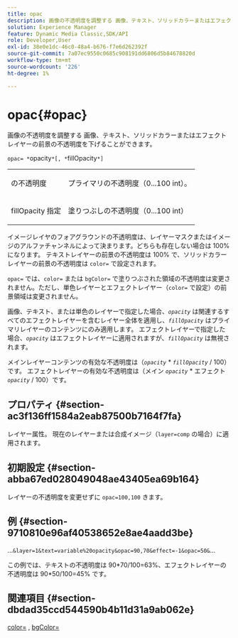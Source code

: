 ```yaml
---
title: opac
description: 画像の不透明度を調整する 画像、テキスト、ソリッドカラーまたはエフェクトレイヤーの前景の不透明度を下げることができます。
solution: Experience Manager
feature: Dynamic Media Classic,SDK/API
role: Developer,User
exl-id: 38e0e1dc-46c0-48a4-b676-f7e6d262392f
source-git-commit: 7a07ec9550c0685c908191dd6806d5b84678820d
workflow-type: tm+mt
source-wordcount: '226'
ht-degree: 1%

---
```


# opac{#opac}

画像の不透明度を調整する 画像、テキスト、ソリッドカラーまたはエフェクトレイヤーの前景の不透明度を下げることができます。

`opac= *`opacity`*[, *`fillOpacity`*]`

<table id="simpletable_DA4B5D86C496480886FADB284AD6047F"> 
 <tr class="strow"> 
  <td class="stentry"> <p><span class="varname"> の不透明度 </span> </p> </td> 
  <td class="stentry"> <p>プライマリの不透明度（0...100 int）。 </p></td> 
 </tr> 
 <tr class="strow"> 
  <td class="stentry"> <p>fillOpacity<span class="varname"> 指定 </span> </p></td> 
  <td class="stentry"> <p>塗りつぶしの不透明度（0...100 int） </p></td> 
 </tr> 
</table>

イメージレイヤのフォアグラウンドの不透明度は、レイヤーマスクまたはイメージのアルファチャンネルによって決まります。どちらも存在しない場合は 100% になります。 テキストレイヤーの前景の不透明度は 100% で、ソリッドカラーレイヤーの前景の不透明度は `color=` で設定されます。

`opac=` では、`color=` または `bgColor=` で塗りつぶされた領域の不透明度は変更されません。ただし、単色レイヤーとエフェクトレイヤー（`color=` で設定）の前景領域は変更されません。

画像、テキスト、または単色のレイヤーで指定した場合、*`opacity`* は関連するすべてのエフェクトレイヤーを含むレイヤー全体を適用し、*`fillOpacity`* はプライマリレイヤーのコンテンツにのみ適用します。 エフェクトレイヤーで指定した場合、*`opacity`* はエフェクトレイヤーに適用されますが、*`fillOpacity`* は無視されます。

メインレイヤーコンテンツの有効な不透明度は（*`opacity`* &#42; *`fillOpacity`* / 100）です。 エフェクトレイヤーの有効な不透明度は（メイン *`opacity`* &#42; エフェクト *`opacity`* / 100）です。

## プロパティ {#section-ac3f136ff1584a2eab87500b7164f7fa}

レイヤー属性。 現在のレイヤーまたは合成イメージ（`layer=comp` の場合）に適用されます。

## 初期設定 {#section-abba67ed028049048ae43405ea69b164}

レイヤーの不透明度を変更せずに `opac=100,100` きます。

## 例 {#section-9710810e96af40538652e8ae4aadd3be}

...`&layer=1&text=variable%20opacity&opac=90,70&effect=-1&opac=50&`...

この例では、テキストの不透明度は 90&#42;70/100=63%、エフェクトレイヤーの不透明度は 90&#42;50/100=45% です。

## 関連項目 {#section-dbdad35ccd544590b4b11d31a9ab062e}

[color=](/help/aem-is-ir-api/is-api/http-ref/image-serving-api-ref/c-http-protocol-reference/c-data-types/r-is-http-color.md) , [bgColor=](../../../../../is-api/http-ref/image-serving-api-ref/c-http-protocol-reference/c-command-reference/r-bgcolor.md#reference-441371ba4ef54fe781887c5ae448f6ab)
